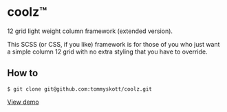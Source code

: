 coolz™
======

12 grid light weight column framework (extended version).

This SCSS (or CSS, if you like) framework is for those of you who just want a simple column 12 grid with no extra styling that you have to override.


How to
------
	$ git clone git@github.com:tommyskott/coolz.git

[View demo](http://lab.tommyskott.se/coolz)
